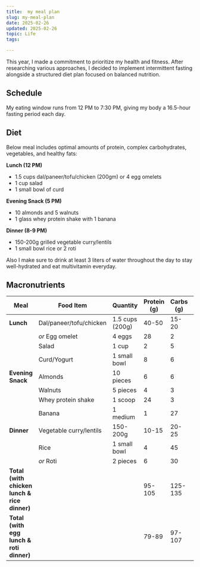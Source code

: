 ```yaml
---
title:  my meal plan
slug: my-meal-plan
date: 2025-02-26
updated: 2025-02-26
topic: Life
tags: 

---
```


This year, I made a commitment to prioritize my health and fitness. After researching various approaches, I decided to implement intermittent fasting alongside a structured diet plan focused on balanced nutrition.

## Schedule

My eating window runs from 12 PM to 7:30 PM, giving my body a 16.5-hour fasting period each day.

## Diet

Below meal includes optimal amounts of protein, complex carbohydrates, vegetables, and healthy fats:

**Lunch (12 PM)**

- 1.5 cups dal/paneer/tofu/chicken (200gm) or 4 egg omelets 
- 1 cup salad
- 1 small bowl of curd

**Evening Snack (5 PM)**

- 10 almonds and 5 walnuts
- 1 glass whey protein shake with 1 banana

**Dinner (8-9 PM)**

- 150-200g grilled vegetable curry/lentils
- 1 small bowl rice or 2 roti

Also I make sure to drink at least 3 liters of water throughout the day to stay well-hydrated and eat multivitamin everyday.

##  Macronutrients

| Meal | Food Item | Quantity | Protein (g) | Carbs (g) | Fat (g) | Calories |
|------|-----------|----------|-------------|-----------|---------|----------|
| **Lunch** | Dal/paneer/tofu/chicken | 1.5 cups (200g) | 40-50 | 15-20 | 10-20 | 320-450 |
|  | *or* Egg omelet | 4 eggs | 28 | 2 | 20 | 300 |
|  | Salad | 1 cup | 2 | 5 | 0 | 25 |
|  | Curd/Yogurt | 1 small bowl | 8 | 6 | 4 | 90 |
| **Evening Snack** | Almonds | 10 pieces | 6 | 6 | 14 | 170 |
|  | Walnuts | 5 pieces | 4 | 3 | 16 | 165 |
|  | Whey protein shake | 1 scoop | 24 | 3 | 2 | 120 |
|  | Banana | 1 medium | 1 | 27 | 0 | 105 |
| **Dinner** | Vegetable curry/lentils | 150-200g | 10-15 | 20-25 | 8-10 | 200-250 |
|  | Rice | 1 small bowl | 4 | 45 | 0 | 200 |
|  | *or* Roti | 2 pieces | 6 | 30 | 2 | 170 |
| **Total (with chicken lunch & rice dinner)** | | | 95-105 | 125-135 | 54-66 | 1370-1550 |
| **Total (with egg lunch & roti dinner)** | | | 79-89 | 97-107 | 64-74 | 1270-1450 |